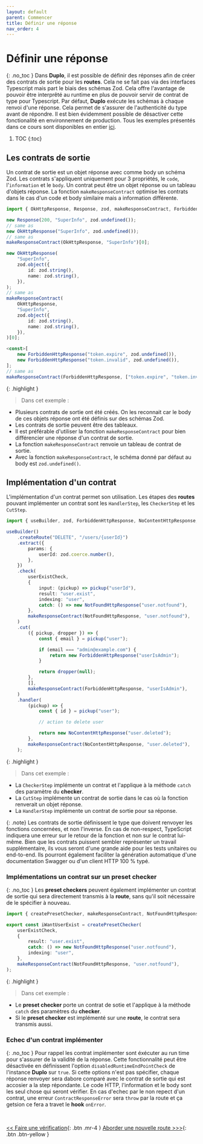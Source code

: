 ```yaml
---
layout: default
parent: Commencer
title: Définir une réponse
nav_order: 4
---
```


# Définir une réponse
{: .no_toc }
Dans **Duplo**, il est possible de définir des réponses afin de créer des contrats de sortie pour les **routes**. Cela ne se fait pas via des interfaces Typescript mais part le biais des schémas Zod. Cela offre l'avantage de pouvoir être interprêté au runtime en plus de pouvoir servir de contrat de type pour Typescript. Par défaut, **Duplo** exécute les schémas à chaque renvoi d'une réponse. Cela permet de s'assurer de l'authenticité du type avant de répondre. Il est bien évidemment possible de désactiver cette fonctionalité en environnement de production.
Tous les exemples présentés dans ce cours sont disponibles en entier [ici](https://github.com/duplojs/examples/tree/main/get-started/define-response).

1. TOC
{:toc}

## Les contrats de sortie
Un contrat de sortie est un objet réponse avec comme body un schéma Zod. Les contrats s'appliquent uniquement pour 3 propriétés, le `code`, l'`information` et le `body`. Un contrat peut être un objet réponse ou un tableau d'objets réponse. La fonction `makeResponseContract` optimise les contrats dans le cas d'un code et body similaire mais a information différente.

```ts
import { OkHttpResponse, Response, zod, makeResponseContract, ForbiddenHttpResponse } from "@duplojs/core";

new Response(200, "SuperInfo", zod.undefined());
// same as
new OkHttpResponse("SuperInfo", zod.undefined());
// same as
makeResponseContract(OkHttpResponse, "SuperInfo")[0];

new OkHttpResponse(
    "SuperInfo",
    zod.object({
        id: zod.string(),
        name: zod.string(),
    }),
);
// same as
makeResponseContract(
    OkHttpResponse,
    "SuperInfo",
    zod.object({
        id: zod.string(),
        name: zod.string(),
    }),
)[0];

<const>[
    new ForbiddenHttpResponse("token.expire", zod.undefined()),
    new ForbiddenHttpResponse("token.invalid", zod.undefined()),
];
// same as
makeResponseContract(ForbiddenHttpResponse, ["token.expire", "token.invalid"]);
```

{: .highlight }
>Dans cet exemple :
><div markdown="block">
- Plusieurs contrats de sortie ont été créés. On les reconnait car le body de ces objets réponse ont été définis sur des schémas Zod.
- Les contrats de sortie peuvent être des tableaux.
- Il est préférable d'utiliser la fonction `makeResponseContract` pour bien différencier une réponse d'un contrat de sortie.
- La fonction `makeResponseContract` renvoie un tableau de contrat de sortie.
- Avec la fonction `makeResponseContract`, le schéma donné par défaut au body est `zod.undefined()`.
></div>

## Implémentation d'un contrat
L'implémentation d'un contrat permet son utilisation. Les étapes des **routes** pouvant implémenter un contrat sont les `HandlerStep`, les `CheckerStep` et les `CutStep`. 

```ts
import { useBuilder, zod, ForbiddenHttpResponse, NoContentHttpResponse, NotFoundHttpResponse, makeResponseContract } from "@duplojs/core";

useBuilder()
    .createRoute("DELETE", "/users/{userId}")
    .extract({
        params: {
            userId: zod.coerce.number(),
        },
    })
    .check(
        userExistCheck,
        {
            input: (pickup) => pickup("userId"),
            result: "user.exist",
            indexing: "user",
            catch: () => new NotFoundHttpResponse("user.notfound"),
        },
        makeResponseContract(NotFoundHttpResponse, "user.notfound"),
    )
    .cut(
        ({ pickup, dropper }) => {
            const { email } = pickup("user");

            if (email === "admin@example.com") {
                return new ForbiddenHttpResponse("userIsAdmin");
            }

            return dropper(null);
        },
        [],
        makeResponseContract(ForbiddenHttpResponse, "userIsAdmin"),
    )
    .handler(
        (pickup) => {
            const { id } = pickup("user");

            // action to delete user

            return new NoContentHttpResponse("user.deleted");
        },
        makeResponseContract(NoContentHttpResponse, "user.deleted"),
    );
```

{: .highlight }
>Dans cet exemple :
><div markdown="block">
- La `CheckerStep` implémente un contrat et l'applique à la méthode `catch` des paramètre du **checker**.
- La `CutStep` implémente un contrat de sortie dans le cas où la fonction renverait un objet réponse.
- La `HandlerStep` implémente un contrat de sortie pour sa réponse.
></div>

{: .note}
Les contrats de sortie définissent le type que doivent renvoyer les fonctions concernées, et non l'inverse. En cas de non-respect, TypeScript indiquera une erreur sur le retour de la fonction et non sur le contrat lui-même. Bien que les contrats puissent sembler représenter un travail supplémentaire, ils vous seront d'une grande aide pour les tests unitaires ou end-to-end. Ils pourront également faciliter la génération automatique d'une documentation Swagger ou d'un client HTTP 100 % typé.

### Implémentations un contrat sur un preset checker
{: .no_toc }
Les **preset checkers** peuvent également implémenter un contrat de sortie qui sera directement transmis à la **route**, sans qu'il soit nécessaire de le spécifier à nouveau.

```ts
import { createPresetChecker, makeResponseContract, NotFoundHttpResponse } from "@duplojs/core";

export const iWantUserExist = createPresetChecker(
    userExistCheck,
    {
        result: "user.exist",
        catch: () => new NotFoundHttpResponse("user.notfound"),
        indexing: "user",
    },
    makeResponseContract(NotFoundHttpResponse, "user.notfound"),
);
```

{: .highlight }
>Dans cet exemple :
><div markdown="block">
- Le **preset checker** porte un contrat de sotie et l'applique à la méthode `catch` des paramètres du **checker**.
- Si le **preset checker** est implémenté sur une **route**, le contrat sera transmis aussi. 
></div>

### Echec d'un contrat implémenter
{: .no_toc }
Pour rappel les contrat implémenter sont éxécuter au run time pour s'assurer de la validité de la réponse. Cette fonctionnalité peut être désactivée en définissent l'option `disabledRuntimeEndPointCheck` de l'instance **Duplo** sur `true`. Si cette options n'est pas spécifier, chaque réponse renvoyer sera dabore comparé avec le contrat de sortie qui est accosier a la step répondante. Le code HTTP, l'information et le body sont les seul chose qui seront vérifier. En cas d'echec par le non repect d'un contrat, une erreur `ContractResponseError` sera `throw` par la route et ça getsion ce fera a travet le **hook** `onError`.

<br>

[\<\< Faire une vérification](../do-check){: .btn .mr-4 }
[Aborder une nouvelle route >\>\>](../how-to-approach-new-road){: .btn .btn-yellow } 